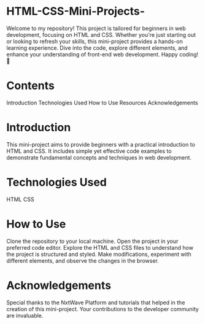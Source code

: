# HTML-CSS-Mini-Projects-
Welcome to my repository! This project is tailored for beginners in web development, focusing on HTML and CSS. Whether you're just starting out or looking to refresh your skills, this mini-project provides a hands-on learning experience. Dive into the code, explore different elements, and enhance your understanding of front-end web development. Happy coding! 🚀

# Contents
 Introduction
 Technologies Used
 How to Use
 Resources
 Acknowledgements
# Introduction
This mini-project aims to provide beginners with a practical introduction to HTML and CSS. It includes simple yet effective code examples to demonstrate fundamental concepts and techniques in web development.

# Technologies Used
HTML
CSS
# How to Use
Clone the repository to your local machine.
Open the project in your preferred code editor.
Explore the HTML and CSS files to understand how the project is structured and styled.
Make modifications, experiment with different elements, and observe the changes in the browser.

# Acknowledgements
Special thanks to the NxtWave Platform and tutorials that helped in the creation of this mini-project. Your contributions to the developer community are invaluable.





